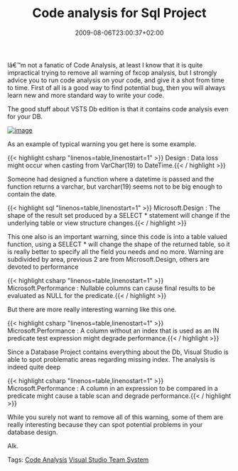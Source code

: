 ﻿---
title: "Code analysis for Sql Project"
description: ""
date: 2009-08-06T23:00:37+02:00
draft: false
tags: [CodeAnalysis]
categories: [Visual Studio]
---
Iâ€™m not a fanatic of Code Analysis, at least I know that it is quite impractical trying to remove all warning of fxcop analysis, but I strongly advice you to run code analysis on your code, and give it a shot from time to time. First of all is a good way to find potential bug, then you will always learn new and more standard way to write your code.

The good stuff about VSTS Db edition is that it contains code analysis even for your DB.

[![image](https://www.codewrecks.com/blog/wp-content/uploads/2009/08/image-thumb14.png "image")](https://www.codewrecks.com/blog/wp-content/uploads/2009/08/image14.png)

As an example of typical warning you get here is some example.

{{< highlight csharp "linenos=table,linenostart=1" >}}
Design : Data loss might occur when casting from VarChar(19) to DateTime.{{< / highlight >}}

<!-- Code inserted with Steve Dunn's Windows Live Writer Code Formatter Plugin.  http://dunnhq.com -->

Someone had designed a function where a datetime is passed and the function returns a varchar, but varchar(19) seems not to be big enough to contain the date.

{{< highlight sql "linenos=table,linenostart=1" >}}
Microsoft.Design : The shape of the result set produced by a SELECT * statement will change if the underlying table or view structure changes.{{< / highlight >}}

<!-- Code inserted with Steve Dunn's Windows Live Writer Code Formatter Plugin.  http://dunnhq.com -->

This one also is an important warning, since this code is into a table valued function, using a SELECT \* will change the shape of the returned table, so it is really better to specify all the field you needs and no more. Warning are subdivided by area, previous 2 are from Microsoft.Design, others are devoted to performance

{{< highlight csharp "linenos=table,linenostart=1" >}}
Microsoft.Performance : Nullable columns can cause final results to be evaluated as NULL for the predicate.{{< / highlight >}}

<!-- Code inserted with Steve Dunn's Windows Live Writer Code Formatter Plugin.  http://dunnhq.com -->

But there are more really interesting warning like this one.

{{< highlight csharp "linenos=table,linenostart=1" >}}
Microsoft.Performance : A column without an index that is used as an IN predicate test expression might degrade performance.{{< / highlight >}}

<!-- Code inserted with Steve Dunn's Windows Live Writer Code Formatter Plugin.  http://dunnhq.com -->

Since a Database Project contains everything about the Db, Visual Studio is able to spot problematic areas regarding missing index. The analysis is indeed quite deep

{{< highlight csharp "linenos=table,linenostart=1" >}}
Microsoft.Performance : A column in an expression to be compared in a predicate might cause a table scan and degrade performance.{{< / highlight >}}

<!-- Code inserted with Steve Dunn's Windows Live Writer Code Formatter Plugin.  http://dunnhq.com -->

While you surely not want to remove all of this warning, some of them are really interesting because they can spot potential problems in your database design.

Alk.

Tags: [Code Analysis](http://technorati.com/tag/Code%20Analysis) [Visual Studio Team System](http://technorati.com/tag/Visual%20Studio%20Team%20System)
